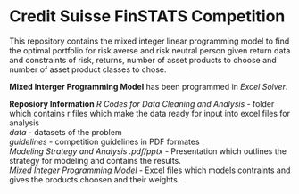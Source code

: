 # Credit Suisse FinSTATS Competition

This repository contains the mixed integer linear programming model to find the optimal portfolio for risk averse and risk neutral person given return data and constraints of risk, returns, number of asset products to choose and number of asset product classes to chose.  

**Mixed Interger Programming Model** has been programmed in *Excel Solver*.   


**Reposiory Information**
*R Codes for Data Cleaning and Analysis* - folder which contains r files which make the data ready for input into excel files for analysis  
*data* - datasets of the problem    
*guidelines* - competition guidelines in PDF formates   
*Modeling Strategy and Analysis .pdf/pptx* - Presentation which outlines the strategy for modeling and contains the results.  
*Mixed Integer Programming Model* - Excel files which models contraints and gives the products choosen and their weights.  

